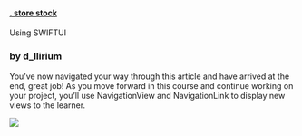 
####  [. store stock](https://www.codecademy.com/paths/build-ios-apps-with-swiftui/tracks/building-code-history-part-three-swiftui/modules/building-the-welcome-screen-swiftui/articles/introduction-to-navigation-swiftui)

Using SWIFTUI
### by d_llirium

You’ve now navigated your way through this article and have arrived at the end, great job! As you move forward in this course and continue working on your project, you’ll use NavigationView and NavigationLink to display new views to the learner.

![](https://github.com/d-llirium/codecademy/blob/main/StoreStock/StoreStock.gif?raw=true)
